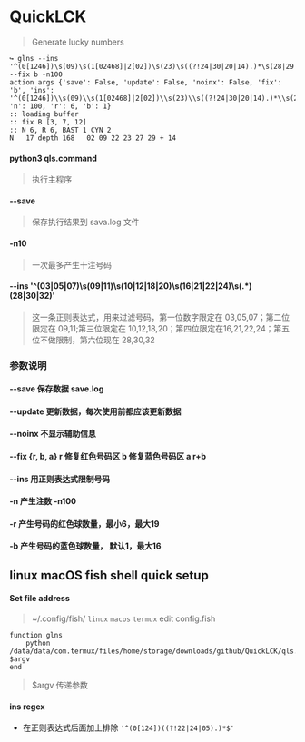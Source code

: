# QuickLCK
> Generate lucky numbers
 
```shell
↪ glns --ins '^(0[1246])\s(09)\s(1[02468]|2[02])\s(23)\s((?!24|30|20|14).)*\s(28|29|33)\s\+\s(07|11|14)' --fix b -n100
action args {'save': False, 'update': False, 'noinx': False, 'fix': 'b', 'ins': '^(0[1246])\\s(09)\\s(1[02468]|2[02])\\s(23)\\s((?!24|30|20|14).)*\\s(28|29|33)\\s\\+\\s(07|11|14)', 'n': 100, 'r': 6, 'b': 1}
:: loading buffer
:: fix B [3, 7, 12]
:: N 6, R 6, BAST 1 CYN 2
N   17 depth 168   02 09 22 23 27 29 + 14
```
#### python3 qls.command
> 执行主程序

#### --save
> 保存执行结果到 sava.log 文件

#### -n10
> 一次最多产生十注号码

#### --ins '^(03|05|07)\s(09|11)\s(10|12|18|20)\s(16|21|22|24)\s(.*)(28|30|32)'
> 这一条正则表达式，用来过滤号码，第一位数字限定在 03,05,07；第二位限定在 09,11;第三位限定在 10,12,18,20；第四位限定在16,21,22,24；第五位不做限制，第六位现在 28,30,32

### 参数说明
#### --save 保存数据 save.log
#### --update 更新数据，每次使用前都应该更新数据
#### --noinx 不显示辅助信息 
#### --fix {r, b, a} r 修复红色号码区 b 修复蓝色号码区 a r+b
#### --ins 用正则表达式限制号码
#### -n 产生注数 -n100
#### -r 产生号码的红色球数量，最小6，最大19
#### -b 产生号码的蓝色球数量， 默认1，最大16


## linux macOS fish shell quick setup

#### Set file address
> ~/.config/fish/ `linux` `macos` `termux`
> edit config.fish

```shell
function glns
    python /data/data/com.termux/files/home/storage/downloads/github/QuickLCK/qls.command $argv
end
```
> $argv 传递参数

#### ins regex
* 在正则表达式后面加上排除 `'^(0[124])((?!22|24|05).)*$'`
